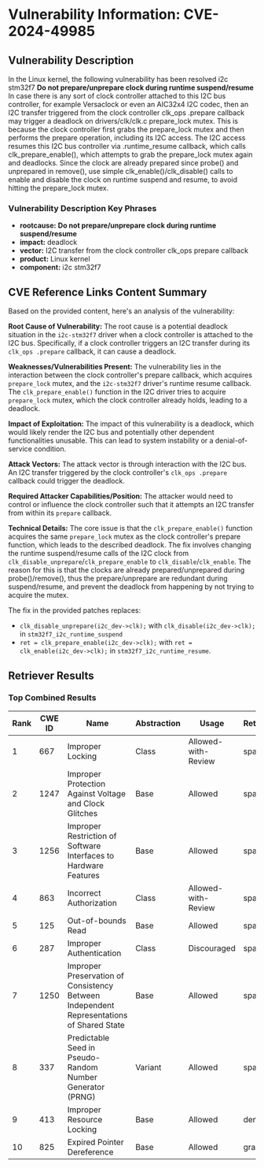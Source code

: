 # Vulnerability Information: CVE-2024-49985

## Vulnerability Description
In the Linux kernel, the following vulnerability has been resolved i2c stm32f7 **Do not prepare/unprepare clock during runtime suspend/resume** In case there is any sort of clock controller attached to this I2C bus controller, for example Versaclock or even an AIC32x4 I2C codec, then an I2C transfer triggered from the clock controller clk_ops .prepare callback may trigger a deadlock on drivers/clk/clk.c prepare_lock mutex. This is because the clock controller first grabs the prepare_lock mutex and then performs the prepare operation, including its I2C access. The I2C access resumes this I2C bus controller via .runtime_resume callback, which calls clk_prepare_enable(), which attempts to grab the prepare_lock mutex again and deadlocks. Since the clock are already prepared since probe() and unprepared in remove(), use simple clk_enable()/clk_disable() calls to enable and disable the clock on runtime suspend and resume, to avoid hitting the prepare_lock mutex.

### Vulnerability Description Key Phrases
- **rootcause:** **Do not prepare/unprepare clock during runtime suspend/resume**
- **impact:** deadlock
- **vector:** I2C transfer from the clock controller clk_ops prepare callback
- **product:** Linux kernel
- **component:** i2c stm32f7

## CVE Reference Links Content Summary
Based on the provided content, here's an analysis of the vulnerability:

**Root Cause of Vulnerability:**
The root cause is a potential deadlock situation in the `i2c-stm32f7` driver when a clock controller is attached to the I2C bus. Specifically, if a clock controller triggers an I2C transfer during its `clk_ops .prepare` callback, it can cause a deadlock.

**Weaknesses/Vulnerabilities Present:**
The vulnerability lies in the interaction between the clock controller's prepare callback, which acquires `prepare_lock` mutex, and the `i2c-stm32f7` driver's runtime resume callback. The `clk_prepare_enable()` function in the I2C driver tries to acquire `prepare_lock` mutex, which the clock controller already holds, leading to a deadlock.

**Impact of Exploitation:**
The impact of this vulnerability is a deadlock, which would likely render the I2C bus and potentially other dependent functionalities unusable. This can lead to system instability or a denial-of-service condition.

**Attack Vectors:**
The attack vector is through interaction with the I2C bus. An I2C transfer triggered by the clock controller's `clk_ops .prepare` callback could trigger the deadlock.

**Required Attacker Capabilities/Position:**
The attacker would need to control or influence the clock controller such that it attempts an I2C transfer from within its `prepare` callback.

**Technical Details:**
The core issue is that the `clk_prepare_enable()` function acquires the same `prepare_lock` mutex as the clock controller's prepare function, which leads to the described deadlock. The fix involves changing the runtime suspend/resume calls of the I2C clock from `clk_disable_unprepare`/`clk_prepare_enable` to `clk_disable`/`clk_enable`. The reason for this is that the clocks are already prepared/unprepared during probe()/remove(), thus the prepare/unprepare are redundant during suspend/resume, and prevent the deadlock from happening by not trying to acquire the mutex.

The fix in the provided patches replaces:
- `clk_disable_unprepare(i2c_dev->clk);` with `clk_disable(i2c_dev->clk);` in `stm32f7_i2c_runtime_suspend`
- `ret = clk_prepare_enable(i2c_dev->clk);` with `ret = clk_enable(i2c_dev->clk);` in `stm32f7_i2c_runtime_resume`.

## Retriever Results

### Top Combined Results

| Rank | CWE ID | Name | Abstraction | Usage  | Retrievers | Individual Scores |
|------|--------|------|-------------|-------|------------|-------------------|
| 1 | 667 | Improper Locking | Class | Allowed-with-Review | sparse | 0.687 |
| 2 | 1247 | Improper Protection Against Voltage and Clock Glitches | Base | Allowed | sparse | 0.649 |
| 3 | 1256 | Improper Restriction of Software Interfaces to Hardware Features | Base | Allowed | sparse | 0.615 |
| 4 | 863 | Incorrect Authorization | Class | Allowed-with-Review | sparse | 0.613 |
| 5 | 125 | Out-of-bounds Read | Base | Allowed | sparse | 0.606 |
| 6 | 287 | Improper Authentication | Class | Discouraged | sparse | 0.598 |
| 7 | 1250 | Improper Preservation of Consistency Between Independent Representations of Shared State | Base | Allowed | sparse | 0.597 |
| 8 | 337 | Predictable Seed in Pseudo-Random Number Generator (PRNG) | Variant | Allowed | sparse | 0.597 |
| 9 | 413 | Improper Resource Locking | Base | Allowed | dense | 0.481 |
| 10 | 825 | Expired Pointer Dereference | Base | Allowed | graph | 0.002 |

